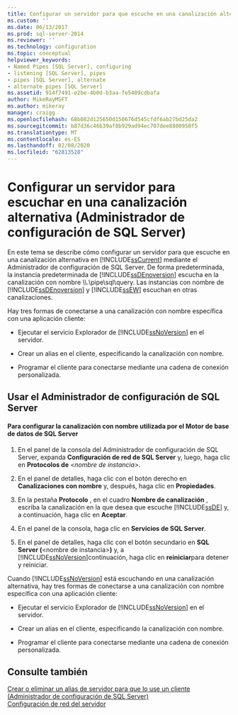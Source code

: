 ```yaml
---
title: Configurar un servidor para que escuche en una canalización alternativa (Administrador de configuración de SQL Server) | Microsoft Docs
ms.custom: ''
ms.date: 06/13/2017
ms.prod: sql-server-2014
ms.reviewer: ''
ms.technology: configuration
ms.topic: conceptual
helpviewer_keywords:
- Named Pipes [SQL Server], configuring
- listening [SQL Server], pipes
- pipes [SQL Server], alternate
- alternate pipes [SQL Server]
ms.assetid: 914f7491-e2be-4b0d-b3aa-fe5409cdbafa
author: MikeRayMSFT
ms.author: mikeray
manager: craigg
ms.openlocfilehash: 68b082d125650d150676d545cfdf6ab27bd25da2
ms.sourcegitcommit: b87d36c46b39af8b929ad94ec707dee8800950f5
ms.translationtype: MT
ms.contentlocale: es-ES
ms.lasthandoff: 02/08/2020
ms.locfileid: "62813528"
---
```

# <a name="configure-a-server-to-listen-on-an-alternate-pipe-sql-server-configuration-manager"></a>Configurar un servidor para escuchar en una canalización alternativa (Administrador de configuración de SQL Server)
  En este tema se describe cómo configurar un servidor para que escuche en una canalización alternativa en [!INCLUDE[ssCurrent](../../includes/sscurrent-md.md)] mediante el Administrador de configuración de SQL Server. De forma predeterminada, la instancia predeterminada de [!INCLUDE[ssDEnoversion](../../includes/ssdenoversion-md.md)] escucha en la canalización con nombre \\\\.\pipe\sql\query. Las instancias con nombre de [!INCLUDE[ssDEnoversion](../../includes/ssdenoversion-md.md)] y [!INCLUDE[ssEW](../../includes/ssew-md.md)] escuchan en otras canalizaciones.  
  
 Hay tres formas de conectarse a una canalización con nombre específica con una aplicación cliente:  
  
-   Ejecutar el servicio Explorador de [!INCLUDE[ssNoVersion](../../includes/ssnoversion-md.md)] en el servidor.  
  
-   Crear un alias en el cliente, especificando la canalización con nombre.  
  
-   Programar el cliente para conectarse mediante una cadena de conexión personalizada.  
  
##  <a name="SSMSProcedure"></a> Usar el Administrador de configuración de SQL Server  
  
#### <a name="to-configure-the-named-pipe-used-by-the-sql-server-database-engine"></a>Para configurar la canalización con nombre utilizada por el Motor de base de datos de SQL Server  
  
1.  En el panel de la consola del Administrador de configuración de SQL Server, expanda **Configuración de red de SQL Server** y, luego, haga clic en **Protocolos de** *\<nombre de instancia>*.  
  
2.  En el panel de detalles, haga clic con el botón derecho en **Canalizaciones con nombre** y, después, haga clic en **Propiedades**.  
  
3.  En la pestaña **Protocolo** , en el cuadro **Nombre de canalización** , escriba la canalización en la que desea que escuche [!INCLUDE[ssDE](../../includes/ssde-md.md)] y, a continuación, haga clic en **Aceptar**.  
  
4.  En el panel de la consola, haga clic en **Servicios de SQL Server**.  
  
5.  En el panel de detalles, haga clic con el botón secundario en **SQL Server (**\<nombre de instancia>**)** y, a [!INCLUDE[ssNoVersion](../../includes/ssnoversion-md.md)]continuación, haga clic en **reiniciar**para detener y reiniciar.  
  
 Cuando [!INCLUDE[ssNoVersion](../../includes/ssnoversion-md.md)] está escuchando en una canalización alternativa, hay tres formas de conectarse a una canalización con nombre específica con una aplicación cliente:  
  
-   Ejecutar el servicio Explorador de [!INCLUDE[ssNoVersion](../../includes/ssnoversion-md.md)] en el servidor.  
  
-   Crear un alias en el cliente, especificando la canalización con nombre.  
  
-   Programar el cliente para conectarse mediante una cadena de conexión personalizada.  
  
## <a name="see-also"></a>Consulte también  
 [Crear o eliminar un alias de servidor para que lo use un cliente &#40;Administrador de configuración de SQL Server&#41;](create-or-delete-a-server-alias-for-use-by-a-client.md)   
 [Configuración de red del servidor](server-network-configuration.md)  
  
  
